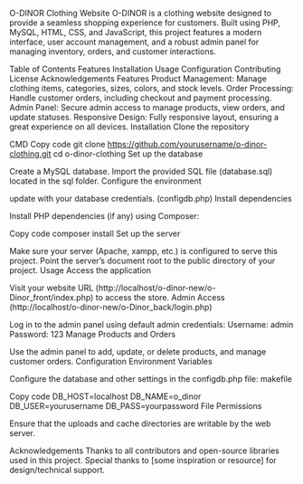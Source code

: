O-DINOR Clothing Website
O-DINOR is a clothing website designed to provide a seamless shopping experience for customers. Built using PHP, MySQL, HTML, CSS, and JavaScript, this project features a modern interface, user account management, and a robust admin panel for managing inventory, orders, and customer interactions.

Table of Contents
Features
Installation
Usage
Configuration
Contributing
License
Acknowledgements
Features
Product Management: Manage clothing items, categories, sizes, colors, and stock levels.
Order Processing: Handle customer orders, including checkout and payment processing.
Admin Panel: Secure admin access to manage products, view orders, and update statuses.
Responsive Design: Fully responsive layout, ensuring a great experience on all devices.
Installation
Clone the repository

CMD
Copy code
git clone https://github.com/yourusername/o-dinor-clothing.git
cd o-dinor-clothing
Set up the database

Create a MySQL database.
Import the provided SQL file (database.sql) located in the sql folder.
Configure the environment

update with your database credentials.
(configdb.php)
Install dependencies

Install PHP dependencies (if any) using Composer:

Copy code
composer install
Set up the server

Make sure your server (Apache, xampp, etc.) is configured to serve this project.
Point the server’s document root to the public directory of your project.
Usage
Access the application

Visit your website URL (http://localhost/o-dinor-new/o-Dinor_front/index.php) to access the store.
Admin Access (http://localhost/o-dinor-new/o-Dinor_back/login.php)

Log in to the admin panel using default admin credentials:
Username: admin
Password: 123
Manage Products and Orders

Use the admin panel to add, update, or delete products, and manage customer orders.
Configuration
Environment Variables

Configure the database and other settings in the configdb.php file:
makefile

Copy code
DB_HOST=localhost
DB_NAME=o_dinor
DB_USER=yourusername
DB_PASS=yourpassword
File Permissions

Ensure that the uploads and cache directories are writable by the web server.

Acknowledgements
Thanks to all contributors and open-source libraries used in this project.
Special thanks to [some inspiration or resource] for design/technical support.
